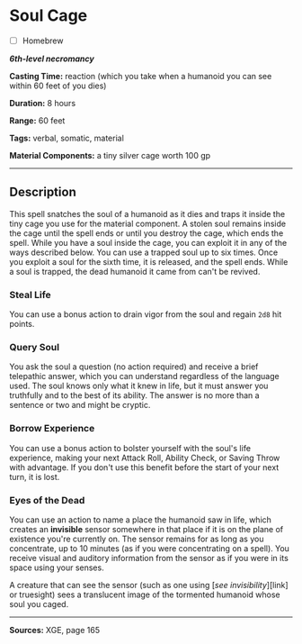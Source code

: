 # Soul Cage

- [ ] Homebrew

***6th-level necromancy***

**Casting Time:** reaction (which you take when a humanoid you can see within 60 feet of you dies)

**Duration:** 8 hours

**Range:** 60 feet

**Tags:** verbal, somatic, material

**Material Components:** a tiny silver cage worth 100 gp

---

## Description
This spell snatches the soul of a humanoid as it dies and traps it inside the tiny cage you use for the material component.
A stolen soul remains inside the cage until the spell ends or until you destroy the cage, which ends the spell.
While you have a soul inside the cage, you can exploit it in any of the ways described below.
You can use a trapped soul up to six times.
Once you exploit a soul for the sixth time, it is released, and the spell ends.
While a soul is trapped, the dead humanoid it came from can't be revived.

### Steal Life
You can use a bonus action to drain vigor from the soul and regain `2d8` hit points.

### Query Soul
You ask the soul a question (no action required) and receive a brief telepathic answer, which you can understand regardless of the language used.
The soul knows only what it knew in life, but it must answer you truthfully and to the best of its ability.
The answer is no more than a sentence or two and might be cryptic.

### Borrow Experience
You can use a bonus action to bolster yourself with the soul's life experience, making your next Attack Roll, Ability Check, or Saving Throw with advantage.
If you don't use this benefit before the start of your next turn, it is lost.

### Eyes of the Dead
You can use an action to name a place the humanoid saw in life, which creates an **invisible** sensor somewhere in that place if it is on the plane of existence you're currently on.
The sensor remains for as long as you concentrate, up to 10 minutes (as if you were concentrating on a spell).
You receive visual and auditory information from the sensor as if you were in its space using your senses.

A creature that can see the sensor (such as one using [*see invisibility*][link] or truesight) sees a translucent image of the tormented humanoid whose soul you caged.

---

**Sources:** XGE, page 165
